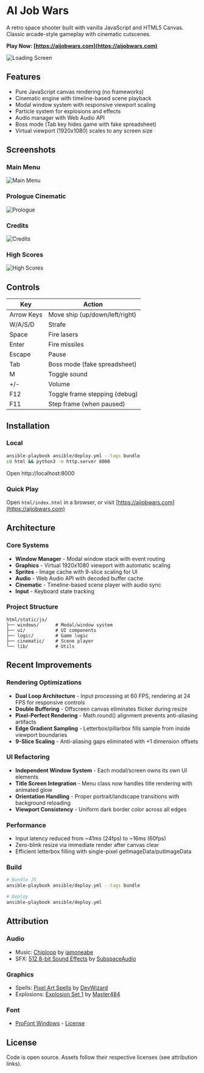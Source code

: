 # AI Job Wars

A retro space shooter built with vanilla JavaScript and HTML5 Canvas. Classic arcade-style gameplay with cinematic cutscenes.

**Play Now: [https://aijobwars.com](https://aijobwars.com)**

![Loading Screen](assets/Loading%20Page.png)

## Features

- Pure JavaScript canvas rendering (no frameworks)
- Cinematic engine with timeline-based scene playback
- Modal window system with responsive viewport scaling
- Particle system for explosions and effects
- Audio manager with Web Audio API
- Boss mode (Tab key hides game with fake spreadsheet)
- Virtual viewport (1920x1080) scales to any screen size

## Screenshots

### Main Menu
![Main Menu](assets/game.png)

### Prologue Cinematic
![Prologue](assets/prologue.png)

### Credits
![Credits](assets/credits.png)

### High Scores
![High Scores](assets/highscore.png)

## Controls

| Key           | Action                              |
|---------------|-------------------------------------|
| Arrow Keys    | Move ship (up/down/left/right)      |
| W/A/S/D       | Strafe                              |
| Space         | Fire lasers                         |
| Enter         | Fire missiles                       |
| Escape        | Pause                               |
| Tab           | Boss mode (fake spreadsheet)        |
| M             | Toggle sound                        |
| +/-           | Volume                              |
| F12           | Toggle frame stepping (debug)       |
| F11           | Step frame (when paused)            |

## Installation

### Local
```bash
ansible-playbook ansible/deploy.yml --tags bundle
cd html && python3 -m http.server 8000
```
Open http://localhost:8000

### Quick Play
Open `html/index.html` in a browser, or visit [https://aijobwars.com](https://aijobwars.com)

## Architecture

### Core Systems
- **Window Manager** - Modal window stack with event routing
- **Graphics** - Virtual 1920x1080 viewport with automatic scaling
- **Sprites** - Image cache with 9-slice scaling for UI
- **Audio** - Web Audio API with decoded buffer cache
- **Cinematic** - Timeline-based scene player with audio sync
- **Input** - Keyboard state tracking

### Project Structure
```
html/static/js/
├── windows/      # Modal/window system
├── ui/           # UI components
├── logic/        # Game logic
├── cinematic/    # Scene player
└── lib/          # Utils
```

## Recent Improvements

### Rendering Optimizations
- **Dual Loop Architecture** - Input processing at 60 FPS, rendering at 24 FPS for responsive controls
- **Double Buffering** - Offscreen canvas eliminates flicker during resize
- **Pixel-Perfect Rendering** - Math.round() alignment prevents anti-aliasing artifacts
- **Edge Gradient Sampling** - Letterbox/pillarbox fills sample from inside viewport boundaries
- **9-Slice Scaling** - Anti-aliasing gaps eliminated with +1 dimension offsets

### UI Refactoring
- **Independent Window System** - Each modal/screen owns its own UI elements
- **Title Screen Integration** - Menu class now handles title rendering with animated glow
- **Orientation Handling** - Proper portrait/landscape transitions with background reloading
- **Viewport Consistency** - Uniform dark border color across all edges

### Performance
- Input latency reduced from ~41ms (24fps) to ~16ms (60fps)
- Zero-blink resize via immediate render after canvas clear
- Efficient letterbox filling with single-pixel getImageData/putImageData

### Build
```bash
# Bundle JS
ansible-playbook ansible/deploy.yml --tags bundle

# Deploy
ansible-playbook ansible/deploy.yml
```

## Attribution

### Audio
- Music: [Chiploop](https://opengameart.org/content/chiploop) by [iamoneabe](https://opengameart.org/users/iamoneabe)
- SFX: [512 8-bit Sound Effects](https://opengameart.org/content/512-sound-effects-8-bit-style) by [SubspaceAudio](https://opengameart.org/users/subspaceaudio)

### Graphics
- Spells: [Pixel Art Spells](https://opengameart.org/content/pixel-art-spells) by [DevWizard](https://opengameart.org/users/devwizard)
- Explosions: [Explosion Set 1](https://opengameart.org/content/explosion-set-1-m484-games) by [Master484](https://opengameart.org/users/master484)

### Font
- [ProFont Windows](https://www.fontsquirrel.com/fonts/profontwindows) - [License](/static/fonts/ProFont%20Redistribution%20Terms.txt)

## License

Code is open source. Assets follow their respective licenses (see attribution links).
